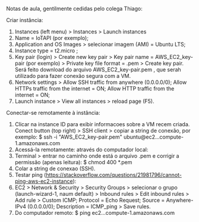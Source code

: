 Notas de aula, gentilmente cedidas pelo colega Thiago:

Criar instância:

1. Instances (left menu) > Instances > Launch instances
2. Name = IoTAPI (por exemplo);
3. Application and OS Images > selecionar imagem (AMI) = Ubuntu LTS;
4. Instance type = t2.micro ;
5. Key pair (login) > Create new key pair > Key pair name = AWS_EC2_key-pair (por exemplo) > Private key file format = .pem > Create key pair. Será feito download do arquivo AWS_EC2_key-pair.pem , que serah utilizado para fazer conexão segura com a VM.
6. Network settings > Allow SSH traffic from anywhere (0.0.0.0/0); Allow HTTPs traffic from the internet = ON; Allow HTTP traffic from the internet = ON;
7. Launch instance > View all instances > reload page (F5). 

Conectar-se remotamente à instância:

1. Clicar na instance ID para exibir informacoes sobre a VM recem criada.
Conect button (top right) > SSH client > copiar a string de conexão, por exemplo:
  $ ssh -i "AWS_EC2_key-pair.pem" ubuntu@ec2...compute-1.amazonaws.com
2. Acessá-la remotamente: através do computador local:
  1. Terminal > entrar no caminho onde está o arquivo .pem e corrigir a permissão (apenas leitura):
    $ chmod 400 *.pem
  2. Colar a string de conexao (SSH).
3. Testar ping (https://stackoverflow.com/questions/21981796/cannot-ping-aws-ec2-instance):
  1. EC2 > Network & Security > Security Groups > selecionar o grupo (launch-wizard-1, naum default) > Inbound rules > Edit inbound rules > Add rule > Custom ICMP; Protocol = Echo Request; Source = Anywhere-IPv4 (0.0.0.0/0); Description = ICMP_ping > Save rules.
  2. Do computador remoto: $ ping ec2...compute-1.amazonaws.com
